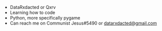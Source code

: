 - DataRxdacted or Qxrv
- Learning how to code
- Python, more specifically pygame
- Can reach me on Communist Jesus#5490 or datarxdacted@gmail.com

<!---
DataRxdacted/DataRxdacted is a ✨ special ✨ repository because its `README.md` (this file) appears on your GitHub profile.
You can click the Preview link to take a look at your changes.
--->
